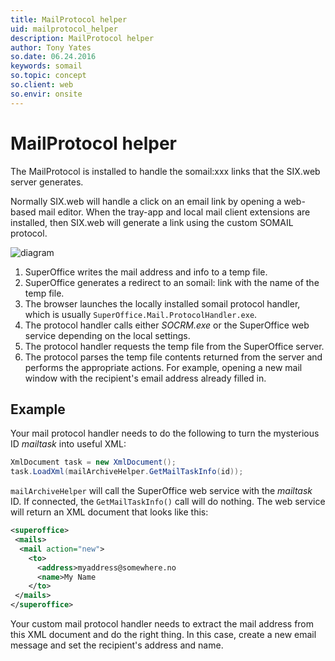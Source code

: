 ```yaml
---
title: MailProtocol helper
uid: mailprotocol_helper
description: MailProtocol helper
author: Tony Yates
so.date: 06.24.2016
keywords: somail
so.topic: concept
so.client: web
so.envir: onsite
---
```


# MailProtocol helper

The MailProtocol is installed to handle the somail:xxx links that the SIX.web server generates.

Normally SIX.web will handle a click on an email link by opening a web-based mail editor. When the tray-app and local mail client extensions are installed, then SIX.web will generate a link using the custom SOMAIL protocol.

![diagram][img1]

1. SuperOffice writes the mail address and info to a temp file.
2. SuperOffice generates a redirect to an somail: link with the name of the temp file.
3. The browser launches the locally installed somail protocol handler, which is usually `SuperOffice.Mail.ProtocolHandler.exe`.
4. The protocol handler calls either *SOCRM.exe* or the SuperOffice web service depending on the local settings.
5. The protocol handler requests the temp file from the SuperOffice server.
6. The protocol parses the temp file contents returned from the server and performs the appropriate actions. For example, opening a new mail window with the recipient's email address already filled in.

## Example

Your mail protocol handler needs to do the following to turn the mysterious ID *mailtask* into useful XML:

```csharp
XmlDocument task = new XmlDocument();
task.LoadXml(mailArchiveHelper.GetMailTaskInfo(id));
```

`mailArchiveHelper` will call the SuperOffice web service with the *mailtask* ID. If connected, the `GetMailTaskInfo()` call will do nothing. The web service will return an XML document that looks like this:

```XML
<superoffice>
 <mails>
  <mail action="new">
    <to>
      <address>myaddress@somewhere.no
      <name>My Name
    </to>
 </mails>
</superoffice>
```

Your custom mail protocol handler needs to extract the mail address from this XML document and do the right thing. In this case, create a new email message and set the recipient's address and name.

<!-- Referenced links -->

<!-- Referenced images -->
[img1]: media/mail-protocol-sequence-diagram.png
